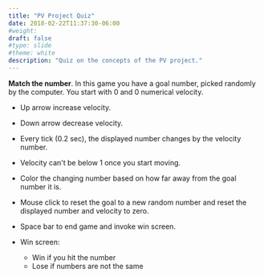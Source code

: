 ```yaml
---
title: "PV Project Quiz"
date: 2018-02-22T11:37:30-06:00
#weight: 
draft: false
#type: slide
#theme: white
description: "Quiz on the concepts of the PV project."
---
```


**Match the number**. In this game you have a goal number, picked
randomly by the computer. You start with 0 and 0 numerical velocity. 

* Up arrow increase velocity.
* Down arrow decrease velocity.
* Every tick (0.2 sec), the displayed number changes by the velocity number.
* Velocity can't be below 1 once you start moving.
* Color the changing number based on how far away from the goal number it is.
* Mouse click to reset the goal to a new random number and reset the displayed number and velocity to zero.
* Space bar to end game and invoke win screen.
* Win screen:

    + Win if you hit the number
    + Lose if numbers are not the same
    
